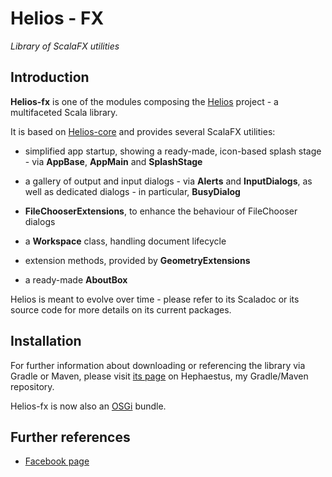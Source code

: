 # Helios - FX

*Library of ScalaFX utilities*


## Introduction

**Helios-fx** is one of the modules composing the [Helios](https://www.facebook.com/pages/Helios/206962992779275) project - a multifaceted Scala library.

It is based on [Helios-core](https://github.com/giancosta86/Helios-core) and provides several ScalaFX utilities:

* simplified app startup, showing a ready-made, icon-based splash stage - via **AppBase**, **AppMain** and **SplashStage**

* a gallery of output and input dialogs - via **Alerts** and **InputDialogs**, as well as dedicated dialogs - in particular, **BusyDialog**

* **FileChooserExtensions**, to enhance the behaviour of FileChooser dialogs

* a **Workspace** class, handling document lifecycle

* extension methods, provided by **GeometryExtensions**

* a ready-made **AboutBox**


Helios is meant to evolve over time - please refer to its Scaladoc or its source code for more details on its current packages.


## Installation

For further information about downloading or referencing the library via Gradle or Maven, please visit [its page](https://bintray.com/giancosta86/Hephaestus/Helios-fx) on Hephaestus, my Gradle/Maven repository.

Helios-fx is now also an [OSGi](https://www.osgi.org/) bundle.


## Further references

* [Facebook page](https://www.facebook.com/Helios-206962992779275/)
